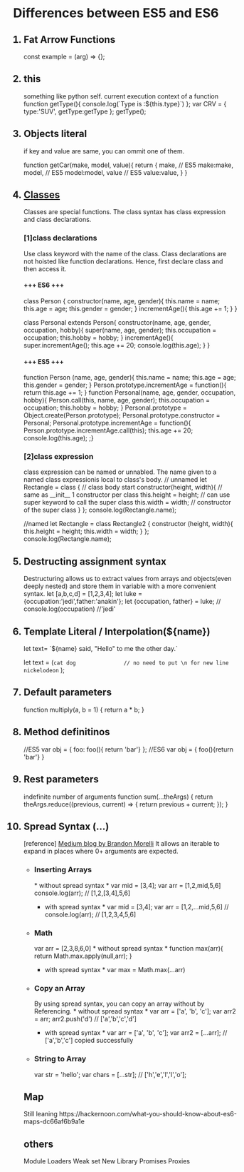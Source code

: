 <h1>Differences between ES5 and ES6</h1>
<ol>
<h2><li>Fat Arrow Functions</li></h2>
const example = (arg) => {};
<h2><li>this</li></h2>
something like python self.
current execution context of a function
function getType(){
  console.log(`Type is :${this.type}`)
};
var CRV = {
  type:'SUV',
  getType:getType
};
getType();

<h2><li>Objects literal</li></h2>
if key and value are same, you can ommit one of them.

function getCar(make, model, value){
  return {
    make,      // ES5 make:make,
    model,     // ES5 model:model,
    value      // ES5 value:value,
  }
}
<h2><li> <a href = 'https://developer.mozilla.org/en-US/docs/Web/JavaScript/Reference/Classes'>Classes </a></li></h2>
Classes are special functions. The class syntax has class expression and class declarations.
<h3>[1]class declarations </h3>
Use class keyword with the name of the class. Class declarations are not hoisted like function declarations. Hence, first declare class and then access it.
<h4>+++ ES6 +++</h4>
class Person {
  constructor(name, age, gender){
    this.name = name;
    this.age = age;
    this.gender = gender;
  }
  incrementAge(){
    this.age += 1;
  }
}

class Personal extends Person{
  constructor(name, age, gender, occupation, hobby){
    super(name, age, gender);
    this.occupation = occupation;
    this.hobby = hobby;
  }
  incrementAge(){
    super.incrementAge();
    this.age += 20;
    console.log(this.age);
  }
}

<h4>+++ ES5 +++</h4>
function Person (name, age, gender){
  this.name = name;
  this.age = age;
  this.gender = gender;
}
Person.prototype.incrementAge = function(){
  return this.age += 1;
}
function Personal(name, age, gender, occupation, hobby){
  Person.call(this, name, age, gender);
  this.occupation = occupation;
  this.hobby = hobby;
}
Personal.prototype = Object.create(Person.prototype);
Personal.prototype.constructor = Personal;
Personal.prototype.incrementAge = function(){
  Person.prototype.incrementAge.call(this);
  this.age += 20;
  console.log(this.age);
;}

<h3>[2]class expression</h3>
class expression can be named or unnabled. The name given to a named class expressionis local to class's body.
// unnamed
let Rectangle = class {  // class body start
  constructor(height, width){  // same as __init__ 1 constructor per class
    this.height = height;       // can use super keyword to call the super class
    this.width = width;         // constructor of the super class
  }
};
console.log(Rectangle.name);

//named
let Rectangle = class Rectangle2 {
  constructor (height, width){
    this.height = height;
    this.width = width;
  }
};
console.log(Rectangle.name);
<h2><li>Destructing assignment syntax</li></h2>
Destructuring allows us to extract values from arrays and objects(even deeply nested) and store them in variable with a more convenient syntax.
let [a,b,c,d] = [1,2,3,4];
let luke = {occupation:'jedi',father:'anakin'};
let {occupation, father} = luke; // console.log(occupation) //'jedi'


<h2><li>Template Literal / Interpolation(${name})</li></h2>
let text= `${name} said, "Hello" to me the other day.`

let text = (`cat
dog               // no need to put \n for new line
nickelodeon`
);

<h2><li> Default parameters </li></h2>
function multiply(a, b = 1) {
  return a * b;
}
<h2><li> Method definitinos </li></h2>
 //ES5
 var obj = {
     foo: foo(){ return 'bar'}
 };
 //ES6
 var obj = {    
     foo(){return 'bar'}
 }

<h2> <li>Rest parameters</li></h2>
 indefinite number of arguments
 function sum(...theArgs) {
  return theArgs.reduce((previous, current) => {
    return previous + current;
  });
}

<h2><li>Spread Syntax (...)</li></h2>
[reference] <a href='https://codeburst.io/javascript-es6-the-spread-syntax-f5c35525f754'>Medium blog by Brandon Morelli</a>
It allows an iterable to expand in places where 0+ arguments are expected.

<ul>
<h3><li>Inserting Arrays</li></h3>
* without spread syntax *
var mid = [3,4];
var arr = [1,2,mid,5,6] 
console.log(arr); // [1,2,[3,4],5,6] 

* with spread syntax *
var mid = [3,4];
var arr = [1,2,...mid,5,6] // 
console.log(arr); // [1,2,3,4,5,6] 

<h3><li>Math</li></h3>
var arr = [2,3,8,6,0]
* without spread syntax *
function max(arr){
    return Math.max.apply(null,arr);
} 

* with spread syntax *
var max = Math.max(...arr)

<h3><li>Copy an Array </li></h3>
By using spread syntax, you can copy an array without by Referencing.
* without spread syntax *
var arr = ['a', 'b', 'c'];
var arr2 = arr;
arr2.push('d')  // ['a','b','c','d'] 

* with spread syntax *
var arr = ['a', 'b', 'c'];
var arr2 = [...arr]; // ['a','b','c'] copied successfully

<h3><li> String to Array </li></h3>
var str = 'hello';
var chars = [...str]; // ['h','e','l','l','o'];
</ul>

<h2> Map</h2>
Still leaning
https://hackernoon.com/what-you-should-know-about-es6-maps-dc66af6b9a1e

<h2>others</h2>
Module Loaders
Weak set
New Library
Promises
Proxies